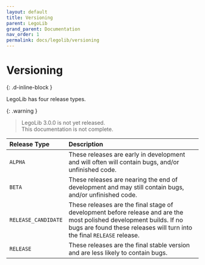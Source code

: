 ```yaml
---
layout: default
title: Versioning
parent: LegoLib
grand_parent: Documentation
nav_order: 1
permalink: docs/legolib/versioning
---
```

# Versioning  
{: .d-inline-block }  

LegoLib has four release types.  

{: .warning }  
> LegoLib 3.0.0 is not yet released.  
> This documentation is not complete.  

| Release Type        | Description                                                                                                                                                                                    |  
|:--------------------|:-----------------------------------------------------------------------------------------------------------------------------------------------------------------------------------------------|  
| `ALPHA`             | These releases are early in development and will often will contain bugs, and/or unfinished code.                                                                                              |  
| `BETA`              | These releases are nearing the end of development and may still contain bugs, and/or unfinished code.                                                                                          |  
| `RELEASE_CANDIDATE` | These releases are the final stage of development before release and are the most polished development builds. If no bugs are found these releases will turn into the final `RELEASE` release. |  
| `RELEASE`           | These releases are the final stable version and are less likely to contain bugs.                                                                                                               |  